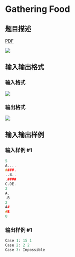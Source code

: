 # Gathering Food

## 题目描述

[problemUrl]: https://uva.onlinejudge.org/index.php?option=com_onlinejudge&Itemid=8&category=26&page=show_problem&problem=2482

[PDF](https://uva.onlinejudge.org/external/114/p11487.pdf)

![](https://cdn.luogu.com.cn/upload/vjudge_pic/UVA11487/f2bbb120bd92af9f74e408f28cab3ddb8c429f1f.png)

## 输入输出格式

### 输入格式

![](https://cdn.luogu.com.cn/upload/vjudge_pic/UVA11487/fc92a0a8b5a00642493fbcf7a22f9fd2e7135e79.png)

### 输出格式

![](https://cdn.luogu.com.cn/upload/vjudge_pic/UVA11487/c00354b535096a0d052fa16f7219ac39e89085e1.png)

## 输入输出样例

### 输入样例 #1

```cpp
5
A....
####.
..B..
.####
C.DE.
2
A.
.B
2
A#
#B
0
```


### 输出样例 #1

```cpp
Case 1: 15 1
Case 2: 2 2
Case 3: Impossible
```


